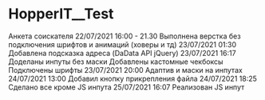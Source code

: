 # HopperIT__Test
Анкета соискателя
22/07/2021 16:00 - 21.30
Выполнена верстка  без подключения шрифтов и анимаций (ховеры и тд)
23/07/2021 01:30
Добавлена подсказка адреса (DaData API jQuery) 
23/07/2021 16:17
Доделаны инпуты без маски
Добавлены кастомные чекбоксы
Подключены шрифты
23/07/2021 20:00
Адаптив и маски на инпутах
24/07/2021 13:00
Добавил кнопку прикрепления файла
24/07/2021 18:25
Сделано все кроме JS инпута
25/07/2021 16:07
Реализован JS инпут
